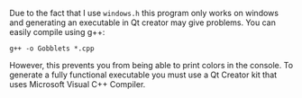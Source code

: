 Due to the fact that I use `windows.h` this program only works on windows and generating an executable in Qt creator may give problems. You can easily compile using g++:
```
g++ -o Gobblets *.cpp
```

However, this prevents you from being able to print colors in the console. To generate a fully functional executable you must use a Qt Creator kit that uses Microsoft Visual C++ Compiler.
